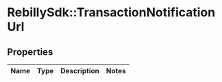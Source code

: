 # RebillySdk::TransactionNotificationUrl

## Properties
Name | Type | Description | Notes
------------ | ------------- | ------------- | -------------

